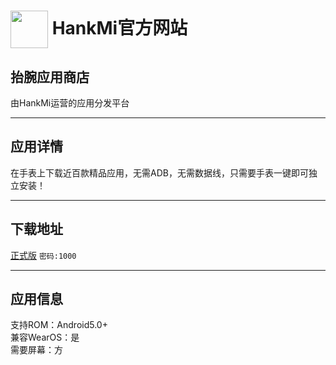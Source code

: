 
# [<img src="https://www.hankmi.com/favicon.ico" width="60" height="60" align="center" />](https://www.hankmi.com) HankMi官方网站

## 抬腕应用商店
由HankMi运营的应用分发平台

***

## 应用详情
在手表上下载近百款精品应用，无需ADB，无需数据线，只需要手表一键即可独立安装！

***

## 下载地址
[正式版](https://hankmi.lanzouw.com/b0ch743ze) `密码:1000`  

***

## 应用信息
支持ROM：Android5.0+   
兼容WearOS：是  
需要屏幕：方
